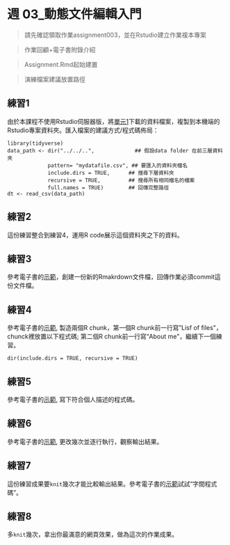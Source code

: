 # 週 03_動態文件編輯入門

<!--- 上課日期: 20211007 --->

> 請先確認領取作業assignment003，並在Rstudio建立作業複本專案

> 作業回顧+電子書附錄介紹

> Assignment.Rmd起始建置

> 演練檔案建議放置路徑



## 練習1

由於本課程不使用Rstudio伺服器版，將[單元1](https://rstat-project.github.io/ug1-practical/getting-to-know-the-data.html)下載的資料檔案，複製到本機端的Rstudio專案資料夾。匯入檔案的建議方式/程式碼佈局：

```
library(tidyverse)
data_path <- dir("../../..",             ## 假設data folder 在前三層資料夾
             pattern= "mydatafile.csv", ## 要匯入的資料夾檔名
             include.dirs = TRUE,      ## 搜尋下層資料夾
             recursive = TRUE,         ## 搜尋所有相同檔名的檔案
             full.names = TRUE)        ## 回傳完整路徑
dt <- read_csv(data_path) 
```

## 練習2

這份練習整合到練習4，運用R code展示這個資料夾之下的資料。


## 練習3

<!---
主要演練項目
--->

參考電子書的[示範](https://rstat-project.github.io/ug1-practical/ref1.html#activity-3-open-and-save-a-new-r-markdown-document)，創建一份新的Rmakrdown文件檔，回傳作業必須commit這份文件檔。

## 練習4



參考電子書的[示範](https://rstat-project.github.io/ug1-practical/ref1.html#activity-4-create-a-new-code-chunk), 製造兩個R chunk，第一個R chunk前一行寫”Lisf of files"，chunck裡放置以下程式碼; 第二個R chunk前一行寫“About me"，繼續下一個練習。


```
dir(include.dirs = TRUE, recursive = TRUE)
```

## 練習5

參考電子書的[示範](https://rstat-project.github.io/ug1-practical/ref1.html#activity-5-write-some-code), 寫下符合個人描述的程式碼。


## 練習6

參考電子書的[示範](https://rstat-project.github.io/ug1-practical/ref1.html#activity-6-run-your-code), 更改幾次並逐行執行，觀察輸出結果。


## 練習7

<!---
主要演練項目
--->

這份練習成果要`knit`幾次才能比較輸出結果。參考電子書的[示範](https://rstat-project.github.io/ug1-practical/ref1.html#activity-7-inline-code)試試“字間程式碼”。

## 練習8

多`knit`幾次，拿出你最滿意的網頁效果，做為這次的作業成果。
